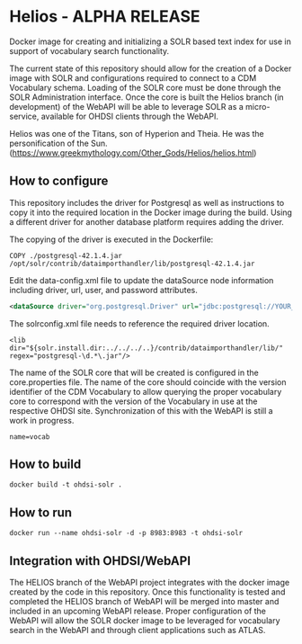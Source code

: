 # Helios - ALPHA RELEASE
Docker image for creating and initializing a SOLR based text index for use in support of vocabulary search functionality.

The current state of this repository should allow for the creation of a Docker image with SOLR and configurations required to connect to a CDM Vocabulary schema.  Loading of the SOLR core must be done through the SOLR Administration interface.  Once the core is built the Helios branch (in development) of the WebAPI will be able to leverage SOLR as a micro-service, available for OHDSI clients through the WebAPI.

Helios was one of the Titans, son of Hyperion and Theia. He was the personification of the Sun. (https://www.greekmythology.com/Other_Gods/Helios/helios.html)

## How to configure
This repository includes the driver for Postgresql as well as instructions to copy it into the required location in the Docker image during the build.
Using a different driver for another database platform requires adding the driver.

The copying of the driver is executed in the Dockerfile:
```
COPY ./postgresql-42.1.4.jar /opt/solr/contrib/dataimporthandler/lib/postgresql-42.1.4.jar
```
Edit the data-config.xml file to update the dataSource node information including driver, url, user, and password attributes.
```xml
<dataSource driver="org.postgresql.Driver" url="jdbc:postgresql://YOUR_SERVER:5432/YOUR_DATABASE" user="USERNAME" password="PASSWORD"/>
```
The solrconfig.xml file needs to reference the required driver location.
```
<lib dir="${solr.install.dir:../../../..}/contrib/dataimporthandler/lib/" regex="postgresql-\d.*\.jar"/>
```
The name of the SOLR core that will be created is configured in the core.properties file.
The name of the core should coincide with the version identifier of the CDM Vocabulary to allow querying the proper vocabulary core to correspond with the version of the Vocabulary in use at the respective OHDSI site.  Synchronization of this with the WebAPI is still a work in progress.
```
name=vocab
```
## How to build
```
docker build -t ohdsi-solr .
```
## How to run
```
docker run --name ohdsi-solr -d -p 8983:8983 -t ohdsi-solr
```
## Integration with OHDSI/WebAPI
The HELIOS branch of the WebAPI project integrates with the docker image created by the code in this repository.  Once this functionality is tested and completed the HELIOS branch of WebAPI will be merged into master and included in an upcoming WebAPI release.  Proper configuration of the WebAPI will allow the SOLR docker image to be leveraged for vocabulary search in the WebAPI and through client applications such as ATLAS.

